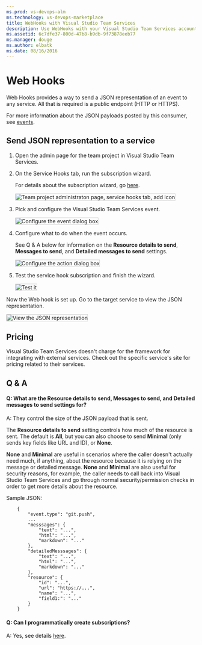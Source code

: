 ```yaml
---
ms.prod: vs-devops-alm
ms.technology: vs-devops-marketplace
title: WebHooks with Visual Studio Team Services
description: Use WebHooks with your Visual Studio Team Services account
ms.assetid: 6c7dfe37-800d-47b8-b9db-9f73878eeb77
ms.manager: douge
ms.author: elbatk
ms.date: 08/16/2016
---
```


# Web Hooks

Web Hooks provides a way to send a JSON representation of an event to any service.
All that is required is a public endpoint (HTTP or HTTPS).

For more information about the JSON payloads posted by this consumer, see [events](../events.md).

## Send JSON representation to a service

1. Open the admin page for the team project in Visual Studio Team Services.

2. On the Service Hooks tab, run the subscription wizard.

   For details about the subscription wizard, go [here](../index.md). 

   <img alt="Team project administraton page, service hooks tab, add icon" src="./_img/webhooks/add-service-hook.png" style="border: 1px solid #CCCCCC" />

3. Pick and configure the Visual Studio Team Services event.

   <img alt="Configure the event dialog box" src="./_img/webhooks/configure-event.png" style="border: 1px solid #CCCCCC" />

4. Configure what to do when the event occurs. 

   See Q & A below for information on the **Resource details to send**,
   **Messages to send**, and **Detailed messages to send** settings.

   <img alt="Configure the action dialog box" src="./_img/webhooks/configure-action.png" style="border: 1px solid #CCCCCC" />

5. Test the service hook subscription and finish the wizard.

   <img alt="Test it" src="./_img/webhooks/test.png" style="border: 1px solid #CCCCCC" />

Now the Web hook is set up. Go to the target service to view the JSON representation. 

<img alt="View the JSON representation" src="./_img/webhooks/request-bin.png" style="border: 1px solid #CCCCCC" />

## Pricing
Visual Studio Team Services doesn't charge for the framework for integrating with external services. Check out the specific service's site
for pricing related to their services. 

## Q & A

<!-- BEGINSECTION class="m-qanda" -->

#### Q: What are the Resource details to send, Messages to send, and Detailed messages to send settings for?

A: They control the size of the JSON payload that is sent.

The **Resource details to send** setting controls how much of the resource is sent.
The default is **All**, but you can also choose to send **Minimal** (only sends key fields like URL and ID), or **None**.

**None** and **Minimal** are useful in scenarios where the caller doesn't actually need much,
if anything, about the resource because it is relying on the message or detailed message.
**None** and **Minimal** are also useful for security reasons, for example,
the caller needs to call back into Visual Studio Team Services and go through normal security/permission checks 
in order to get more details about the resource.

Sample JSON:

```
	{
	    "event.type": "git.push",
	    ...
	    "messsages": {
	        "text": "...",
	        "html": "...",
	        "markdown": "..."
	    },
	    "detailedMesssages": {
	        "text": "...",
	        "html": "...",
	        "markdown": "..."
	    },
	    "resource": {
	        "id": "...",
	        "url": "https://...",
	        "name": "...",
	        "field1:": "..."
	    }
	}	
```

#### Q: Can I programmatically create subscriptions?

A: Yes, see details [here](../create-subscription.md).

<!-- ENDSECTION -->